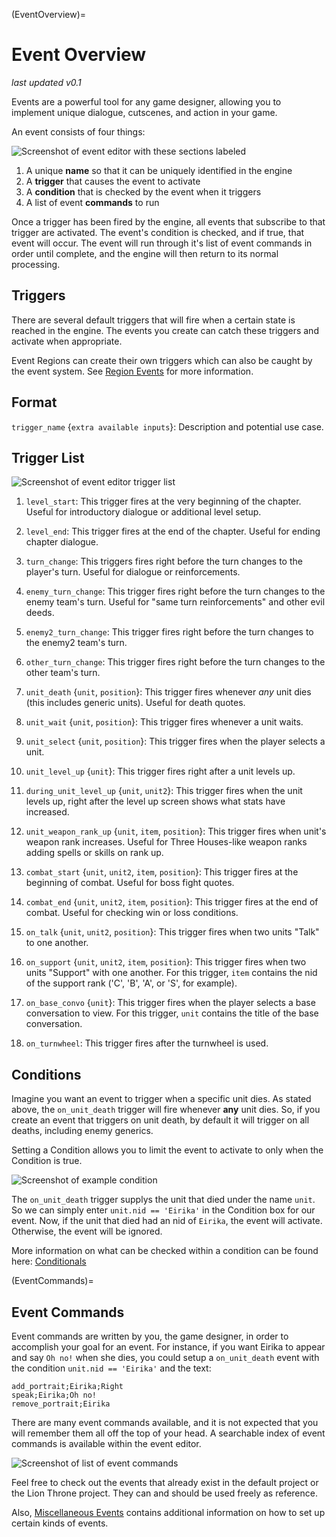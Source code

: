 (EventOverview)=
# Event Overview

_last updated v0.1_

Events are a powerful tool for any game designer, allowing you to implement unique dialogue, cutscenes, and action in your game.

An event consists of four things:

![Screenshot of event editor with these sections labeled](images/EventEditor.png)

1. A unique **name** so that it can be uniquely identified in the engine
2. A **trigger** that causes the event to activate
3. A **condition** that is checked by the event when it triggers
4. A list of event **commands** to run

Once a trigger has been fired by the engine, all events that subscribe to that trigger are activated. The event's condition is checked, and if true, that event will occur. The event will run through it's list of event commands in order until complete, and the engine will then return to its normal processing.

## Triggers

There are several default triggers that will fire when a certain state is reached in the engine. The events you create can catch these triggers and activate when appropriate.

Event Regions can create their own triggers which can also be caught by the event system. See [Region Events](Region-Events) for more information.

## Format

`trigger_name` {`extra available inputs`}: Description and potential use case.

## Trigger List

![Screenshot of event editor trigger list](images/EventEditorTriggerList.png)

1. `level_start`: This trigger fires at the very beginning of the chapter. Useful for introductory dialogue or additional level setup.

2. `level_end`: This trigger fires at the end of the chapter. Useful for ending chapter dialogue.

3. `turn_change`: This triggers fires right before the turn changes to the player's turn. Useful for dialogue or reinforcements.

4. `enemy_turn_change`: This trigger fires right before the turn changes to the enemy team's turn. Useful for "same turn reinforcements" and other evil deeds.

5. `enemy2_turn_change`: This trigger fires right before the turn changes to the enemy2 team's turn.

6. `other_turn_change`: This trigger fires right before the turn changes to the other team's turn.

7. `unit_death` {`unit`, `position`}: This trigger fires whenever *any* unit dies (this includes generic units). Useful for death quotes.

8. `unit_wait` {`unit`, `position`}: This trigger fires whenever a unit waits.

9. `unit_select` {`unit`, `position`}: This trigger fires when the player selects a unit.

10. `unit_level_up` {`unit`}: This trigger fires right after a unit levels up.

11. `during_unit_level_up` {`unit`, `unit2`}: This trigger fires when the unit levels up, right after the level up screen shows what stats have increased.

12. `unit_weapon_rank_up` {`unit`, `item`, `position`}: This trigger fires when unit's weapon rank increases. Useful for Three Houses-like weapon ranks adding spells or skills on rank up.

13. `combat_start` {`unit`, `unit2`, `item`, `position`}: This trigger fires at the beginning of combat. Useful for boss fight quotes.

14. `combat_end` {`unit`, `unit2`, `item`, `position`}: This trigger fires at the end of combat. Useful for checking win or loss conditions.

15. `on_talk` {`unit`, `unit2`, `position`}: This trigger fires when two units "Talk" to one another.

16. `on_support` {`unit`, `unit2`, `item`, `position`}: This trigger fires when two units "Support" with one another. For this trigger, `item` contains the nid of the support rank ('C', 'B', 'A', or 'S', for example).

17. `on_base_convo` {`unit`}: This trigger fires when the player selects a base conversation to view. For this trigger, `unit` contains the title of the base conversation.

18. `on_turnwheel`: This trigger fires after the turnwheel is used.

## Conditions

Imagine you want an event to trigger when a specific unit dies. As stated above, the `on_unit_death` trigger will fire whenever **any** unit dies. So, if you create an event that triggers on unit death, by default it will trigger on all deaths, including enemy generics.

Setting a Condition allows you to limit the event to activate to only when the Condition is true.

![Screenshot of example condition](images/EventEditorCondition.png)

The `on_unit_death` trigger supplys the unit that died under the name `unit`. So we can simply enter `unit.nid == 'Eirika'` in the Condition box for our event. Now, if the unit that died had an nid of `Eirika`, the event will activate. Otherwise, the event will be ignored.

More information on what can be checked within a condition can be found here: [Conditionals](Conditionals)

(EventCommands)=
## Event Commands

Event commands are written by you, the game designer, in order to accomplish your goal for an event. For instance, if you want Eirika to appear and say `Oh no!` when she dies, you could setup a `on_unit_death` event with the condition `unit.nid == 'Eirika'` and the text:

```
add_portrait;Eirika;Right
speak;Eirika;Oh no!
remove_portrait;Eirika
```

There are many event commands available, and it is not expected that you will remember them all off the top of your head. A searchable index of event commands is available within the event editor.

![Screenshot of list of event commands](images/EventEditorShowCommandsList.png)

Feel free to check out the events that already exist in the default project or the Lion Throne project. They can and should be used freely as reference.

Also, [Miscellaneous Events](Miscellaneous-Events) contains additional information on how to set up certain kinds of events.